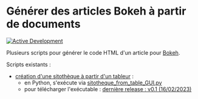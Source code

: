 # Générer des articles Bokeh à partir de documents

[![Active Development](https://img.shields.io/badge/Maintenance%20Level-Actively%20Developed-brightgreen.svg)](https://gist.github.com/cheerfulstoic/d107229326a01ff0f333a1d3476e068d)

Plusieurs scripts pour générer le code HTML d'un article pour [Bokeh](https://git.afi-sa.net/afi/opacce).

Scripts existants :

* [création d'une sitothèque à partir d'un tableur](/doc/sitotheque_from_table) :
  * en Python, s'exécute via [sitotheque_from_table_GUI.py](/sitotheque_from_table_GUI.py)
  * pour télécharger l'exécutable : [dernière release : v0.1 (16/02/2023)](/releases/tag/v0.1-Sitotheque_Bokeh)
